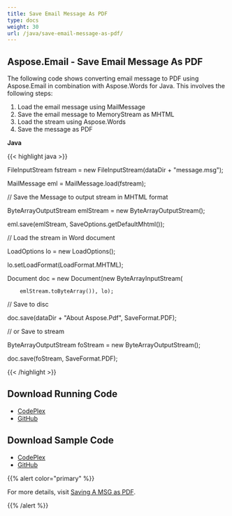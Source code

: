 ```yaml
---
title: Save Email Message As PDF
type: docs
weight: 30
url: /java/save-email-message-as-pdf/
---
```


## **Aspose.Email - Save Email Message As PDF**
The following code shows converting email message to PDF using Aspose.Email in combination with Aspose.Words for Java. This involves the following steps:

1. Load the email message using MailMessage
1. Save the email message to MemoryStream as MHTML
1. Load the stream using Aspose.Words
1. Save the message as PDF

**Java**

{{< highlight java >}}

 FileInputStream fstream = new FileInputStream(dataDir + "message.msg");

MailMessage eml = MailMessage.load(fstream);

// Save the Message to output stream in MHTML format

ByteArrayOutputStream emlStream = new ByteArrayOutputStream();

eml.save(emlStream, SaveOptions.getDefaultMhtml());

// Load the stream in Word document

LoadOptions lo = new LoadOptions();

lo.setLoadFormat(LoadFormat.MHTML);

Document doc = new Document(new ByteArrayInputStream(

		emlStream.toByteArray()), lo);

// Save to disc

doc.save(dataDir + "About Aspose.Pdf", SaveFormat.PDF);

// or Save to stream

ByteArrayOutputStream foStream = new ByteArrayOutputStream();

doc.save(foStream, SaveFormat.PDF);


{{< /highlight >}}
## **Download Running Code**
- [CodePlex](https://asposeemailjavaapachepoi.codeplex.com/releases/view/618811)
- [GitHub](https://github.com/aspose-email/Aspose.Email-for-Java/releases/tag/Aspose.Email_Java_for_Apache_POI-v1.0.0)
## **Download Sample Code**
- [CodePlex](https://asposeemailjavaapachepoi.codeplex.com/SourceControl/latest#src/main/java/com/aspose/email/examples/asposefeatures/conversion/savemessageaspdf/AsposeSaveMessageAsPDF.java)
- [GitHub](https://github.com/aspose-email/Aspose.Email-for-Java/tree/master/Plugins/Aspose_Email_for_Apache_POI/src/main/java/com/aspose/email/examples/asposefeatures/conversion/savemessageaspdf/AsposeSaveMessageAsPDF.java)

{{% alert color="primary" %}} 

For more details, visit [Saving A MSG as PDF](/java/creating-and-saving-msg-files/).

{{% /alert %}}

